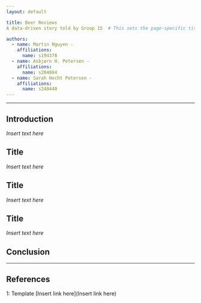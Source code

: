 ```yaml
---
layout: default

title: Beer Reviews
A data-driven story told by Group 15  # This sets the page-specific title.

authors:
  - name: Martin Nguyen - 
    affiliations:
      name: s194378
  - name: Asbjørn H. Petersen - 
    affiliations:
      name: s204084
  - name: Sarah Hecht Petersen - 
    affiliations:
      name: s240440
---      
```


* * *

## Introduction 
*Insert text here*

## Title
*Insert text here*

## Title
*Insert text here*

## Title
*Insert text here*

## Conclusion

* * *

## References
<a name="ref1">1</a>: Template [Insert link here](Insert link here)

